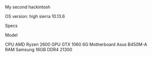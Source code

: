 My second hackintosh

OS version: high sierra 10.13.6

Specs

Model

CPU AMD Ryzen 2600 
GPU GTX 1060 6G 
Motherboard Asus B450M-A 
RAM Samsung 16GB DDR4 21300